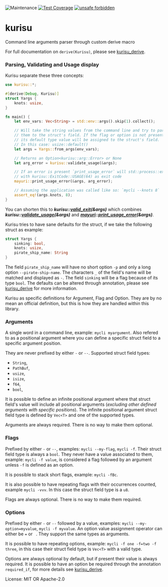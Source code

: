 ![Maintenance](https://img.shields.io/badge/maintenance-activly--developed-brightgreen.svg)
[![Test Coverage](https://api.codeclimate.com/v1/badges/5229e3c18baf27989c95/test_coverage)](https://codeclimate.com/github/Bwen/kurisu/test_coverage)
[![unsafe forbidden](https://img.shields.io/badge/unsafe-forbidden-success.svg)](https://github.com/rust-secure-code/safety-dance/)


# kurisu
Command line arguments parser through custom derive macro

For full documentation on `derive(Kurisu)`, please see [kurisu_derive](../kurisu_derive/index.html).

### Parsing, Validating and Usage display
Kurisu separate these three concepts:
```rust
use kurisu::*;

#[derive(Debug, Kurisu)]
struct Yargs {
    knots: usize,
}

fn main() {
    let env_vars: Vec<String> = std::env::args().skip(1).collect();

    // Will take the string values from the command line and try to parse them and assign
    // them to the struct's field. If the flag or option is not present then
    // its default type value will be assigned to the struct's field.
    // In this case: usize::default()
    let args = Yargs::from_args(env_vars);

    // Returns an Option<kurisu::arg::Error> or None
    let arg_error = kurisu::validate_usage(&args);

    // If an error is present `print_usage_error` will std::process::exit()
    // with kurisu::ExitCode::USAGE(64) as exit code
    mayuri::print_usage_error(&args, arg_error);

    // Assuming the application was called like so: `mycli --knots 8`
    assert_eq!(args.knots, 8);
}
```
You can shorten this to **_kurisu::[valid_exit](fn.valid_exit.html)(&args)_**
which combines **_kurisu::[validate_usage](fn.validate_usage.html)(&args)_** and
**_[mayuri](mayuri/index.html)::[print_usage_error](mayuri/fn.print_usage_error.html)(&args)_**.

Kurisu tries to have sane defaults for the struct, if we take the following struct as example:
```rust
struct Yargs {
    sinking: bool,
    knots: usize,
    pirate_ship_name: String
}
```
The field `pirate_ship_name` will have no short option `-p` and only a long
option `--pirate-ship-name`. The characters `_` of the field's name will be matched
and displayed as `-`. The field `sinking` will be a flag because of its type `bool`.
The defaults can be altered through annotation,
please see [kurisu_derive](../kurisu_derive/index.html) for more information.

Kurisu as specific definitions for Argument, Flag and Option. They are by no mean an official
definition, but this is how they are handled within this library.

### Arguments
A single word in a command line, example: `mycli myargument`. Also refered to as a positional
argument where you can define a specific struct field to a specific argument position.

They are never prefixed by either `-` or `--`. Supported struct field types:
- `String`,
- `PathBuf`,
- `usize`,
- `isize`,
- `f64`,
- `bool`,

It is possible to define an infinite positional argument where that struct field's value will
include all positional arguments (_excluding other defined arguments with specific positions_).
The infinite positional argument struct field type is defined by `Vec<T>` and one of the
supported types.

Arguments are always required. There is no way to make them optional.

### Flags
Prefixed by either `-` or `--`, examples: `mycli --my-flag`, `mycli -f`. Their struct field type
is always a `bool`. They never have a value associated to them, example: `mycli -f value`,
is considered a flag followed by an argument unless `-f` is defined as an option.

It is possible to stack short flags, example: `mycli -fBc`.

It is also possible to have repeating flags with their occurrences counted,
example `mycli -vvv`. In this case the struct field type is a `u8`.

Flags are always optional. There is no way to make them required.

### Options
Prefixed by either `-` or `--` followed by a value, examples: `mycli --my-option=myvalue`,
`mycli -f myvalue`. An option value assignment operator can either be `=` or ` `.
They support the same types as arguments.

It is possible to have repeating options, example: `mycli -f one -f=two -f three`,
in this case their struct field type is `Vec<T>` with a valid type.

Options are always optional by default, but if present their value is always required.
It is possible to have an option be required through the annotation `required_if`,
for more details see [kurisu_derive](../kurisu_derive/index.html).


License: MIT OR Apache-2.0
